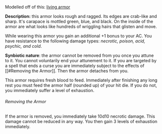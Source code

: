 Modelled off of this: [living armor](https://dnd5e.wikidot.com/wondrous-items:living-armor) 

**Description:** this armor looks rough and ragged. Its edges are crab-like and sharp. It's carapace is mottled green, blue, and black. On the inside of the armor are what looks like hundreds of wriggling hairs that glisten and move. 

While wearing this armor you gain an additional +1 bonus to your AC. You have resistance to the following damage types: *necrotic, poison, acid, psychic, and cold*. 

**Synbiotic nature**: the armor cannot be removed from you once you attune to it. You cannot voluntarily end your attunement to it. If you are targeted by a spell that ends a curse you are immediately subject to the effects of [[#Removing the Armor]]. Then the armor detaches from you. 

This armor requires fresh blood to feed. Immediately after finishing any long rest you must feed the armor half (rounded up) of your hit die. If you do not, you immediately suffer a level of exhaustion. 
###### Removing the Armor
If the armor is removed, you immediately take 10d10 necrotic damage. This damage cannot be reduced in any way. You then gain 3 levels of exhaustion immediately. 